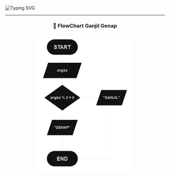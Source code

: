 <img src="https://readme-typing-svg.herokuapp.com?font=Fira+Code&duration=1000&pause=100&center=true&vCenter=true&width=435&lines=Bilangan;Ganjil;Genap;Prima" alt="Typing SVG" />

___

### <center>🔰 FlowChart Ganjil Genap</center>

<center><img width="300px" src="https://raw.githubusercontent.com/galihsch/cpp-gallery/main/bilangan/ganjilGenapPrima/flow_ganjilGenap.png" /></center>